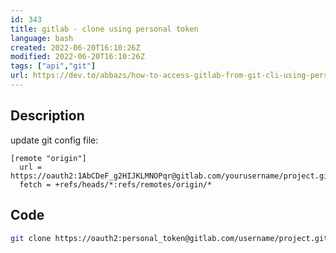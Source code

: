 ```yaml
---
id: 343
title: gitlab - clone using personal token
language: bash
created: 2022-06-20T16:10:26Z
modified: 2022-06-20T16:10:26Z
tags: ["api","git"]
url: https://dev.to/abbazs/how-to-access-gitlab-from-git-cli-using-personal-access-token-2gh0
---
```


## Description

update git config file:

```
[remote "origin"]
  url = https://oauth2:1AbCDeF_g2HIJKLMNOPqr@gitlab.com/yourusername/project.git
  fetch = +refs/heads/*:refs/remotes/origin/*
```

## Code

```bash
git clone https://oauth2:personal_token@gitlab.com/username/project.git
```

<!-- end -->

